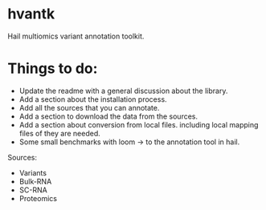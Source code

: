 # hvantk
Hail multiomics variant annotation toolkit. 

# Things to do: 

- Update the readme with a general discussion about the library. 
- Add a section about the installation process.
- Add all the sources that you can annotate. 
- Add a section to download the data from the sources. 
- Add a section about conversion from local files. including local mapping files of they are needed. 
- Some small benchmarks with loom -> to the annotation tool in hail.

Sources: 

- Variants 
- Bulk-RNA 
- SC-RNA 
- Proteomics

